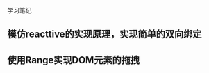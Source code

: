 <!--
 * @Author: vivien
 * @Date: 2020-07-26 20:35:27
 * @Last Modified by: vivien
 * @LastEditTime: 2020-10-17 12:40:36
-->
学习笔记
## 模仿reacttive的实现原理，实现简单的双向绑定
## 使用Range实现DOM元素的拖拽